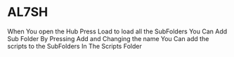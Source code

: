 # AL7SH

When You open the Hub Press Load to load all the SubFolders
You Can Add Sub Folder By Pressing Add and Changing the name
You Can add the scripts to the SubFolders In The Scripts Folder
